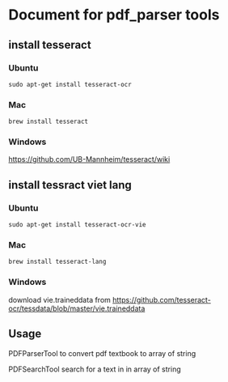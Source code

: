# Document for pdf_parser tools
## install tesseract
### Ubuntu
```sudo apt-get install tesseract-ocr```
### Mac
```brew install tesseract```
### Windows
https://github.com/UB-Mannheim/tesseract/wiki

## install tessract viet lang
### Ubuntu
```sudo apt-get install tesseract-ocr-vie```
### Mac
```brew install tesseract-lang```
### Windows
download vie.traineddata from https://github.com/tesseract-ocr/tessdata/blob/master/vie.traineddata

## Usage
PDFParserTool to convert pdf textbook to array of string

PDFSearchTool search for a text in in array of string